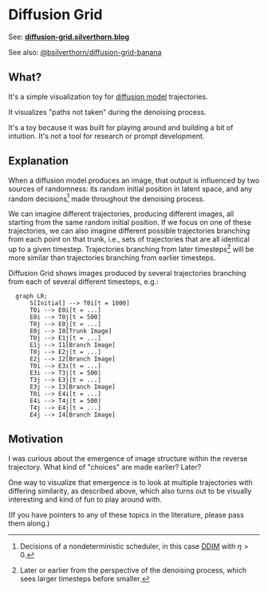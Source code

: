 Diffusion Grid
==============

See: [**diffusion-grid.silverthorn.blog**](https://diffusion-grid.silverthorn.blog)

See also: [@bsilverthorn/diffusion-grid-banana](https://github.com/bsilverthorn/diffusion-grid-banana)

What?
-----

It's a simple visualization toy for [diffusion model](https://arxiv.org/pdf/2208.11970.pdf) trajectories.

It visualizes "paths not taken" during the denoising process.

It's a toy because it was built for playing around and building a bit of
intuition. It's not a tool for research or prompt development.

Explanation
-----------

When a diffusion model produces an image, that output is influenced by two
sources of randomness: its random initial position in latent space, and any
random decisions[^0] made throughout the denoising process.

We can imagine different trajectories, producing different images, all starting
from the same random initial position. If we focus on one of these trajectories,
we can also imagine different possible trajectories branching from each point on
that trunk, i.e., sets of trajectories that are all identical up to a given
timestep. Trajectories branching from later timesteps[^1] will be more similar
than trajectories branching from earlier timesteps.

Diffusion Grid shows images produced by several trajectories branching from each of
several different timesteps, e.g.:

```mermaid
  graph LR;
      S[Initial] --> T0i[t = 1000]
      T0i --> E0i[t = ...]
      E0i --> T0j[t = 500]
      T0j --> E0j[t = ...]
      E0j --> I0[Trunk Image]
      T0j --> E1j[t = ...]
      E1j --> I1[Branch Image]
      T0j --> E2j[t = ...]
      E2j --> I2[Branch Image]
      T0i --> E3i[t = ...]
      E3i --> T3j[t = 500]
      T3j --> E3j[t = ...]
      E3j --> I3[Branch Image]
      T0i --> E4i[t = ...]
      E4i --> T4j[t = 500]
      T4j --> E4j[t = ...]
      E4j --> I4[Branch Image]
```

Motivation
----------

I was curious about the emergence of image structure within the reverse trajectory. What kind of "choices" are made earlier? Later?

One way to visualize that emergence is to look at multiple trajectories with
differing similarity, as described above, which also turns out to be visually
interesting and kind of fun to play around with.

(If you have pointers to any of these topics in the literature, please pass them
along.)

[^0]: Decisions of a nondeterministic scheduler, in this case [DDIM](https://arxiv.org/pdf/2010.02502.pdf) with $\eta > 0$.

[^1]: Later or earlier from the perspective of the denoising process, which sees larger timesteps before smaller.
